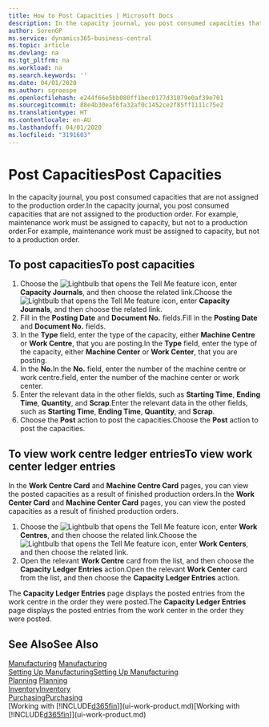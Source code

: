 ```yaml
---
title: How to Post Capacities | Microsoft Docs
description: In the capacity journal, you post consumed capacities that are not assigned to the production order. For example, maintenance work must be assigned to capacity, but not to a production order.
author: SorenGP
ms.service: dynamics365-business-central
ms.topic: article
ms.devlang: na
ms.tgt_pltfrm: na
ms.workload: na
ms.search.keywords: ''
ms.date: 04/01/2020
ms.author: sgroespe
ms.openlocfilehash: e244f66e5bb080ff1bec0177d31079e0af39e701
ms.sourcegitcommit: 88e4b30eaf6fa32af0c1452ce2f85ff1111c75e2
ms.translationtype: HT
ms.contentlocale: en-AU
ms.lasthandoff: 04/01/2020
ms.locfileid: "3191603"
---
```

# <a name="post-capacities"></a><span data-ttu-id="5f7c7-104">Post Capacities</span><span class="sxs-lookup"><span data-stu-id="5f7c7-104">Post Capacities</span></span>
<span data-ttu-id="5f7c7-105">In the capacity journal, you post consumed capacities that are not assigned to the production order.</span><span class="sxs-lookup"><span data-stu-id="5f7c7-105">In the capacity journal, you post consumed capacities that are not assigned to the production order.</span></span> <span data-ttu-id="5f7c7-106">For example, maintenance work must be assigned to capacity, but not to a production order.</span><span class="sxs-lookup"><span data-stu-id="5f7c7-106">For example, maintenance work must be assigned to capacity, but not to a production order.</span></span>  

## <a name="to-post-capacities"></a><span data-ttu-id="5f7c7-107">To post capacities</span><span class="sxs-lookup"><span data-stu-id="5f7c7-107">To post capacities</span></span>  
1.  <span data-ttu-id="5f7c7-108">Choose the ![Lightbulb that opens the Tell Me feature](media/ui-search/search_small.png "Tell me what you want to do") icon, enter **Capacity Journals**, and then choose the related link.</span><span class="sxs-lookup"><span data-stu-id="5f7c7-108">Choose the ![Lightbulb that opens the Tell Me feature](media/ui-search/search_small.png "Tell me what you want to do") icon, enter **Capacity Journals**, and then choose the related link.</span></span>  
2.  <span data-ttu-id="5f7c7-109">Fill in the **Posting Date** and **Document No.** fields.</span><span class="sxs-lookup"><span data-stu-id="5f7c7-109">Fill in the **Posting Date** and **Document No.** fields.</span></span>  
3.  <span data-ttu-id="5f7c7-110">In the **Type** field, enter the type of the capacity, either **Machine Centre** or **Work Centre**, that you are posting.</span><span class="sxs-lookup"><span data-stu-id="5f7c7-110">In the **Type** field, enter the type of the capacity, either **Machine Center** or **Work Center**, that you are posting.</span></span>  
4.  <span data-ttu-id="5f7c7-111">In the **No.**</span><span class="sxs-lookup"><span data-stu-id="5f7c7-111">In the **No.**</span></span> <span data-ttu-id="5f7c7-112">field, enter the number of the machine centre or work centre.</span><span class="sxs-lookup"><span data-stu-id="5f7c7-112">field, enter the number of the machine center or work center.</span></span>  
5.  <span data-ttu-id="5f7c7-113">Enter the relevant data in the other fields, such as **Starting Time**, **Ending Time**, **Quantity**, and **Scrap**.</span><span class="sxs-lookup"><span data-stu-id="5f7c7-113">Enter the relevant data in the other fields, such as **Starting Time**, **Ending Time**, **Quantity**, and **Scrap**.</span></span>  
6.  <span data-ttu-id="5f7c7-114">Choose the **Post** action to post the capacities.</span><span class="sxs-lookup"><span data-stu-id="5f7c7-114">Choose the **Post** action to post the capacities.</span></span>  

## <a name="to-view-work-center-ledger-entries"></a><span data-ttu-id="5f7c7-115">To view work centre ledger entries</span><span class="sxs-lookup"><span data-stu-id="5f7c7-115">To view work center ledger entries</span></span>  
<span data-ttu-id="5f7c7-116">In the **Work Centre Card** and **Machine Centre Card** pages, you can view the posted capacities as a result of finished production orders.</span><span class="sxs-lookup"><span data-stu-id="5f7c7-116">In the **Work Center Card** and **Machine Center Card** pages, you can view the posted capacities as a result of finished production orders.</span></span>    
1.  <span data-ttu-id="5f7c7-117">Choose the ![Lightbulb that opens the Tell Me feature](media/ui-search/search_small.png "Tell me what you want to do") icon, enter **Work Centres**, and then choose the related link.</span><span class="sxs-lookup"><span data-stu-id="5f7c7-117">Choose the ![Lightbulb that opens the Tell Me feature](media/ui-search/search_small.png "Tell me what you want to do") icon, enter **Work Centers**, and then choose the related link.</span></span>  
2.  <span data-ttu-id="5f7c7-118">Open the relevant **Work Centre** card from the list, and then choose the **Capacity Ledger Entries** action.</span><span class="sxs-lookup"><span data-stu-id="5f7c7-118">Open the relevant **Work Center** card from the list, and then choose the **Capacity Ledger Entries** action.</span></span>  

<span data-ttu-id="5f7c7-119">The **Capacity Ledger Entries** page displays the posted entries from the work centre in the order they were posted.</span><span class="sxs-lookup"><span data-stu-id="5f7c7-119">The **Capacity Ledger Entries** page displays the posted entries from the work center in the order they were posted.</span></span>   

## <a name="see-also"></a><span data-ttu-id="5f7c7-120">See Also</span><span class="sxs-lookup"><span data-stu-id="5f7c7-120">See Also</span></span>  
<span data-ttu-id="5f7c7-121">[Manufacturing](production-manage-manufacturing.md)  </span><span class="sxs-lookup"><span data-stu-id="5f7c7-121">[Manufacturing](production-manage-manufacturing.md)  </span></span>  
[<span data-ttu-id="5f7c7-122">Setting Up Manufacturing</span><span class="sxs-lookup"><span data-stu-id="5f7c7-122">Setting Up Manufacturing</span></span>](production-configure-production-processes.md)  
<span data-ttu-id="5f7c7-123">[Planning](production-planning.md)    </span><span class="sxs-lookup"><span data-stu-id="5f7c7-123">[Planning](production-planning.md)    </span></span>  
[<span data-ttu-id="5f7c7-124">Inventory</span><span class="sxs-lookup"><span data-stu-id="5f7c7-124">Inventory</span></span>](inventory-manage-inventory.md)  
[<span data-ttu-id="5f7c7-125">Purchasing</span><span class="sxs-lookup"><span data-stu-id="5f7c7-125">Purchasing</span></span>](purchasing-manage-purchasing.md)  
<span data-ttu-id="5f7c7-126">[Working with [!INCLUDE[d365fin](includes/d365fin_md.md)]](ui-work-product.md)</span><span class="sxs-lookup"><span data-stu-id="5f7c7-126">[Working with [!INCLUDE[d365fin](includes/d365fin_md.md)]](ui-work-product.md)</span></span>

